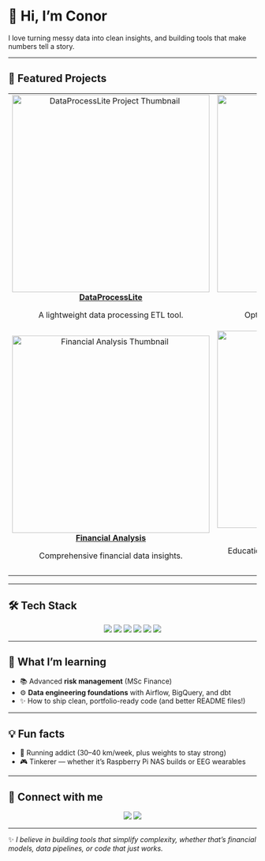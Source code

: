 # 👋 Hi, I’m Conor  

I love turning messy data into clean insights, and building tools that make numbers tell a story.  

---

## 🚀 Featured Projects  

<table>
  <tr>
    <td align="center" width="50%">
      <a href="https://github.com/conorzen/dataprocesslite">
        <img src="images/dataprocesslite_thumbnail.png" width="400" alt="DataProcessLite Project Thumbnail"/>
        <br />
        <b>DataProcessLite</b>
      </a>
      <p>A lightweight data processing ETL tool.</p>
    </td>
    <td align="center" width="50%">
      <a href="https://github.com/conorzen/blackscholesmodel">
        <img src="images/blackscholes_thumbnail.png" width="400" alt="Black-Scholes Model Thumbnail"/>
        <br />
        <b>Black-Scholes Model</b>
      </a>
      <p>Option pricing visualiser using Python.</p>
    </td>
  </tr>
  <tr>
    <td align="center" width="50%">
      <a href="https://github.com/conorzen/financial-analysis">
        <img src="images/financial_analysis_thumbnail.png" width="400" alt="Financial Analysis Thumbnail"/>
        <br />
        <b>Financial Analysis</b>
      </a>
      <p>Comprehensive financial data insights.</p>
    </td>
    <td align="center" width="50%">
      <a href="https://github.com/conorzen/realmaths">
        <img src="images/realmaths_thumbnail.png" width="400" alt="RealMaths Thumbnail"/>
        <br />
        <b>RealMaths</b>
      </a>
      <p>Educational math toolkit for real-world problem solving.</p>
    </td>
  </tr>
</table>

---

## 🛠 Tech Stack  
<p align="center">
  <img src="https://img.shields.io/badge/SQL-%2300758F.svg?style=for-the-badge&logo=postgresql&logoColor=white" />
  <img src="https://img.shields.io/badge/Python-3776AB?style=for-the-badge&logo=python&logoColor=white" />
  <img src="https://img.shields.io/badge/dbt-FF694B?style=for-the-badge&logo=dbt&logoColor=white" />
  <img src="https://img.shields.io/badge/Airflow-017CEE?style=for-the-badge&logo=apacheairflow&logoColor=white" />
  <img src="https://img.shields.io/badge/BigQuery-669DF6?style=for-the-badge&logo=googlebigquery&logoColor=white" />
  <img src="https://img.shields.io/badge/GitHub-181717?style=for-the-badge&logo=github&logoColor=white" />
</p>  

---

## 🌱 What I’m learning  
- 📚 Advanced **risk management** (MSc Finance)  
- ⚙️ **Data engineering foundations** with Airflow, BigQuery, and dbt  
- ✨ How to ship clean, portfolio-ready code (and better README files!)  

---

## 💡 Fun facts  
- 🏃 Running addict (30–40 km/week, plus weights to stay strong)  
- 🎮 Tinkerer — whether it’s Raspberry Pi NAS builds or EEG wearables 

---

## 🔗 Connect with me  
<p align="center">
  <a href="https://www.linkedin.com/in/your-link-here"><img src="https://img.shields.io/badge/LinkedIn-0077B5.svg?style=for-the-badge&logo=linkedin&logoColor=white" /></a>
  <a href="mailto:conoreid@me.com"><img src="https://img.shields.io/badge/Email-D14836.svg?style=for-the-badge&logo=gmail&logoColor=white" /></a>
</p>  

---

✨ *I believe in building tools that simplify complexity, whether that’s financial models, data pipelines, or code that just works.*  

<!---
conorzen/conorzen is a ✨ special ✨ repository because its `README.md` (this file) appears on your GitHub profile.
You can click the Preview link to take a look at your changes.
--->
